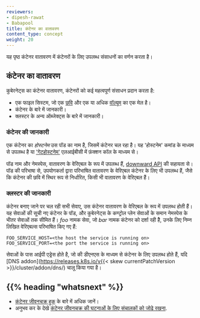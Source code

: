 ```yaml
---
reviewers:
- dipesh-rawat
- Babapool
title: कंटेनर का वातावरण
content_type: concept
weight: 20
---
```


<!-- overview -->

यह पृष्ठ कंटेनर वातावरण में कंटेनरों के लिए उपलब्ध संसाधनों का वर्णन करता है। 

<!-- body -->


## कंटेनर का वातावरण

कुबेरनेट्स का कंटेनर वातावरण, कंटेनरों को कई महत्वपूर्ण संसाधन प्रदान करता है:

* एक फाइल सिस्टम, जो एक [छवि](/hi/docs/concepts/containers/images/) और एक या अधिक
  [वॉल्यूम](/hi/docs/concepts/storage/volumes/) का एक मेल है।
* कंटेनर के बारे में जानकारी।
* क्लस्टर के अन्य ऑब्जेक्ट्स के बारे में जानकारी।


### कंटेनर की जानकारी

एक कंटेनर का *होस्टनेम* उस पॉड का नाम है, जिसमें कंटेनर चल रहा है।
यह 'होस्टनेम' कमांड के माध्यम से उपलब्ध है या
['गेटहोस्टनेम'](https://man7.org/linux/man-pages/man2/gethostname.2.html)
एलआईबीसी में फ़ंक्शन कॉल के माध्यम से।

पॉड नाम और नेमस्पेस, वातावरण के वेरिएबल के रूप में उपलब्ध हैं,
[downward API](/hi/docs/tasks/inject-data-application/downward-api-volume-expose-pod-information/) की सहायता से।
पॉड की परिभाषा से, उपयोगकर्ता द्वारा परिभाषित वातावरण के वेरिएबल कंटेनर के लिए भी उपलब्ध हैं,
जैसे कि कंटेनर की छवि में स्थिर रूप से निर्धारित, किसी भी वातावरण के वेरिएबल हैं।


### क्लस्टर की जानकारी

कंटेनर बनाए जाने पर चल रही सभी सेवाए, उस कंटेनर वातावरण के वेरिएबल के रूप में उपलब्ध होती हैं।
यह सेवाओं की सूची नए कंटेनर के पॉड, और कुबेरनेट्स के कण्ट्रोल प्लेन सेवाओं के समान नेमस्पेस के भीतर सेवाओं तक सीमित हैं।
*foo* नामक सेवा, जो *bar* नामक कंटेनर को दर्शा रही हैै, उनके लिए
निम्न लिखित वेरिएबल्स परिभाषित किए गए हैं:

```shell
FOO_SERVICE_HOST=<the host the service is running on>
FOO_SERVICE_PORT=<the port the service is running on>
```

सेवाओं के पास आईपी एड्रेस होते है, जो की डीएनएस के माध्यम से कंटेनर के लिए उपलब्ध होते हैं,
यदि [DNS addon](https://releases.k8s.io/v{{< skew currentPatchVersion >}}/cluster/addon/dns/) चालू किया गया है।


## {{% heading "whatsnext" %}}

* [कंटेनर जीवनचक्र हुक](/hi/docs/concepts/containers/container-lifecycle-hooks/) के बारे में अधिक जानें।
* अनुभव कर के देखे [कंटेनर जीवनचक्र की घटनाओं के लिए संचालकों को जोढे रखना](/hi/docs/tasks/config-pod-container/attach-handler-lifecycle-event/).
